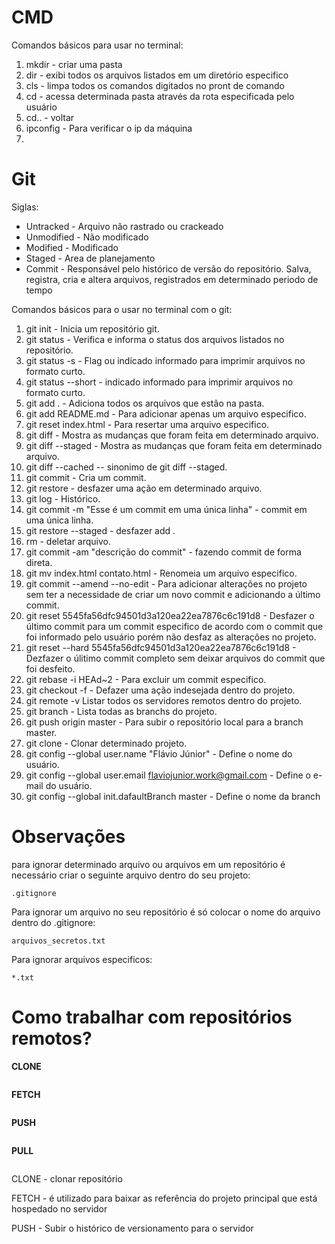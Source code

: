 # CMD
Comandos básicos para usar no terminal:
1. mkdir - criar uma pasta
2. dir - exibi todos os arquivos listados em um diretório especifico
3. cls - limpa todos os comandos digitados no pront de comando
4. cd - acessa determinada pasta através da rota especificada pelo usuário
6. cd.. - voltar 
7. ipconfig - Para verificar o ip da máquina
8. 


# Git 

Siglas:
* Untracked - Arquivo não rastrado ou crackeado
* Unmodified - Não modificado
* Modified - Modificado
* Staged - Area de planejamento
* Commit - Responsável pelo histórico de versão do repositório. Salva, registra, cria e altera arquivos, registrados em determinado periodo de tempo

Comandos básicos para o usar no terminal com o git:
1. git init - Inicia um repositório git.
2. git status - Verifica e informa o status dos arquivos listados no repositório.
3. git status -s - Flag ou indicado informado para imprimir arquivos no formato curto.
4. git status --short - indicado informado para imprimir arquivos no formato curto.
5. git add . - Adiciona todos os arquivos que estão na pasta.
6. git add README.md - Para adicionar apenas um arquivo especifico.
7. git reset index.html - Para resertar uma arquivo especifico.
8. git diff - Mostra as mudanças que foram feita em determinado arquivo.
9. git diff --staged - Mostra as mudanças que foram feita em determinado arquivo.
10. git diff --cached -- sinonimo de git diff --staged.
11. git commit - Cria um commit.
12. git restore - desfazer uma ação em determinado arquivo.
13. git log - Histórico.
14. git commit -m "Esse é um commit em uma única linha" - commit em uma única linha.
15. git restore --staged - desfazer add .
16. rm - deletar arquivo.
17. git commit -am "descrição do commit" - fazendo commit de forma direta.
18. git mv index.html contato.html - Renomeia um arquivo especifico.
19. git commit --amend --no-edit - Para adicionar alterações no projeto sem ter a necessidade de criar um novo commit e adicionando a último commit.
20. git reset 5545fa56dfc94501d3a120ea22ea7876c6c191d8 - Desfazer o último commit para um commit especifico de acordo com o commit que foi informado pelo usuário porém não desfaz as alterações no projeto.
21. git reset --hard 5545fa56dfc94501d3a120ea22ea7876c6c191d8 - Dezfazer o úlitimo commit completo sem deixar arquivos do commit que foi desfeito.
22. git rebase -i HEAd~2 - Para excluir um commit especifico.
23. git checkout -f - Defazer uma ação indesejada dentro do projeto.
24. git remote -v Listar todos os servidores remotos dentro do projeto.
25. git branch - Lista todas as branchs do projeto.
26. git push origin master - Para subir o repositório local para a branch master.
27. git clone - Clonar determinado projeto.
28. git config --global user.name "Flávio Júnior" - Define o nome do usuário.
29. git config --global user.email flaviojunior.work@gmail.com - Define o e-mail do usuário.
30. git config --global init.dafaultBranch master - Define o nome da branch

# Observações
para ignorar determinado arquivo ou arquivos em um repositório é necessário criar o seguinte arquivo dentro do seu projeto:

 ``` .gitignore ```
 
 Para ignorar um arquivo no seu repositório é só colocar o nome do arquivo dentro do .gitignore:
 
 ``` arquivos_secretos.txt ```
 
 Para ignorar arquivos especificos:
 
 ``` *.txt ```
 
 # Como trabalhar com repositórios remotos?
 **CLONE**
 ```
 
 ```
 **FETCH**
 ```
 
 ```
 **PUSH**
 ```
 
 ```
 **PULL**
 ```
 
 ```
 
 CLONE - clonar repositório
 
 FETCH - é utilizado para baixar as referência do projeto principal que está hospedado no servidor
 
 PUSH - Subir o histórico de versionamento para o servidor 
 
 
 
 
 

